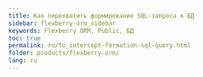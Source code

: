```yaml
---
title: Как перехватить формирование SQL-запроса к БД
sidebar: flexberry-orm_sidebar
keywords: Flexberry ORM, Public, БД
toc: true
permalink: ru/fo_intercept-formation-sql-query.html
folder: products/flexberry-orm/
lang: ru
---
```


